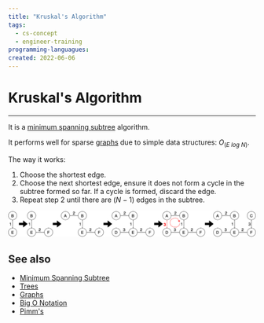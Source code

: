 ```yaml
---
title: "Kruskal's Algorithm"
tags:
  - cs-concept
  - engineer-training
programming-languagues:
created: 2022-06-06
---
```

# Kruskal's Algorithm
---
It is a [minimum spanning subtree](notes/minimum-spanning-subtree.md) algorithm.

It performs well for sparse [graphs](notes/graphs.md) due to simple data structures: $O_(E\ log\ N)$.

The way it works:
1. Choose the shortest edge.
2. Choose the next shortest edge, ensure it does not form a cycle in the subtree formed so far. If a cycle is formed, discard the edge.
3. Repeat step 2 until there are $(N-1)$ edges in the subtree.

![](notes/images/kruskals.png)

## See also
- [Minimum Spanning Subtree](notes/minimum-spanning-subtree.md)
- [Trees](notes/trees.md)
- [Graphs](notes/graphs.md)
- [Big O Notation](notes/big-o-notation.md)
- [Pimm's](notes/pimms-algorithm.md)
